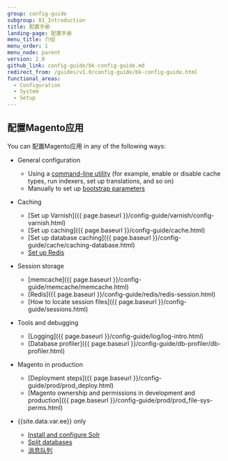 ```yaml
---
group: config-guide
subgroup: 01_Introduction
title: 配置手册
landing-page: 配置手册
menu_title: 介绍
menu_order: 1
menu_node: parent
version: 2.0
github_link: config-guide/bk-config-guide.md
redirect_from: /guides/v1.0/config-guide/bk-config-guide.html
functional_areas:
  - Configuration
  - System
  - Setup
---
```


<h2 id="configuration">配置Magento应用</h2>
You can 配置Magento应用 in any of the following ways:

*	General configuration

	*  	Using a <a href="{{ page.baseurl }}/config-guide/cli/config-cli.html">command-line utility</a> (for example, enable or disable cache types, run indexers, set up translations, and so on)
	*  	Manually to set up <a href="{{ page.baseurl }}/config-guide/bootstrap/magento-bootstrap.html">bootstrap parameters</a>

*	Caching

	*	[Set up Varnish]({{ page.baseurl }}/config-guide/varnish/config-varnish.html)
	* [Set up caching]({{ page.baseurl }}/config-guide/cache.html)
	*	[Set up database caching]({{ page.baseurl }}/config-guide/cache/caching-database.html)
	*	<a href="{{ page.baseurl }}/config-guide/redis/config-redis.html">Set up Redis</a>

*	Session storage
	*	[memcache]({{ page.baseurl }}/config-guide/memcache/memcache.html)
	*	[Redis]({{ page.baseurl }}/config-guide/redis/redis-session.html)
	*	[How to locate session files]({{ page.baseurl }}/config-guide/sessions.html)

*	Tools and debugging

	*	[Logging]({{ page.baseurl }}/config-guide/log/log-intro.html)
	*	[Database profiler]({{ page.baseurl }}/config-guide/db-profiler/db-profiler.html)

*	Magento in production

	*	[Deployment steps]({{ page.baseurl }}/config-guide/prod/prod_deploy.html)
	*	[Magento ownership and permissions in development and production]({{ page.baseurl }}/config-guide/prod/prod_file-sys-perms.html)

*	{{site.data.var.ee}} only

	*	<a href="{{ page.baseurl }}/config-guide/solr/solr-overview.html">Install and configure Solr</a>
	*	<a href="{{ page.baseurl }}/config-guide/multi-master/multi-master.html">Split databases</a>
	*	<a href="{{ page.baseurl }}/config-guide/mq/rabbitmq-overview.html">消息队列</a>

